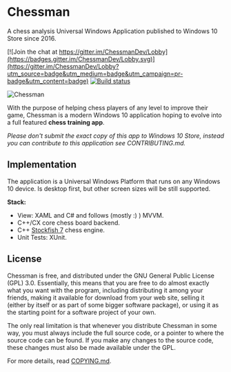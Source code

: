 # Chessman
A chess analysis Universal Windows Application published to Windows 10 Store since 2016.

[![Join the chat at https://gitter.im/ChessmanDev/Lobby](https://badges.gitter.im/ChessmanDev/Lobby.svg)](https://gitter.im/ChessmanDev/Lobby?utm_source=badge&utm_medium=badge&utm_campaign=pr-badge&utm_content=badge)
[![Build status](https://ci.appveyor.com/api/projects/status/78agh8di6142pjs1?svg=true)](https://ci.appveyor.com/project/novitchis/chessman)

<img src="https://raw.githubusercontent.com/novitchis/Chessman/master/public/Desktop_Analysis.PNG" alt="Chessman" />

With the purpose of helping chess players of any level to improve their game, Chessman is a modern Windows 10 application hoping to evolve into a full featured __chess training app__.

*Please don't submit the exact copy of this app to Windows 10 Store, instead you can contribute to this application see CONTRIBUTING.md.*

Implementation
--------------
The application is a Universal Windows Platform that runs on any Windows 10 device. Is desktop first, but other screen sizes will be still supported. 

__Stack:__
- View: XAML and C# and follows (mostly :) ) MVVM.
- C++/CX core chess board backend.
- C++ [Stockfish 7](https://github.com/official-stockfish/Stockfish) chess engine.
- Unit Tests: XUnit.

License
-------
Chessman is free, and distributed under the GNU General Public License (GPL) 3.0. Essentially, this means that you are free to do almost exactly what you want with the program, including distributing it among your friends, making it available for download from your web site, selling it (either by itself or as part of some bigger software package), or using it as the starting point for a software project of your own.

The only real limitation is that whenever you distribute Chessman in some way, you must always include the full source code, or a pointer to where the source code can be found. If you make any changes to the source code, these changes must also be made available under the GPL.

For more details, read [COPYING.md](https://github.com/novitchis/Chessman/blob/master/COPYING.md").
